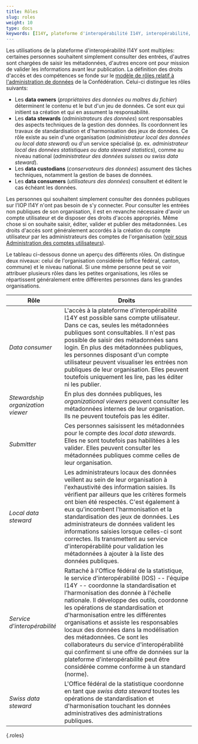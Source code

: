 ```yaml
---
title: Rôles
slug: roles
weight: 10
type: docs
keywords: [I14Y, plateforme d'interopérabilité I14Y, interopérabilité, modèle de rôles, data steward, administrateur des données, data stewardship, administration des données, data owner, propriétaire des données, data consumer, utilisateur des données]
---
```


Les utilisations de la plateforme d'interopérabilité I14Y sont multiples: certaines personnes souhaitent simplement consulter des entrées, d'autres sont chargées de saisir les métadonnées, d'autres encore ont pour mission de valider les informations avant leur publication. La définition des droits d'accès et des compétences se fonde sur le [modèle de rôles relatif à l'administration de données](https://www.bfs.admin.ch/bfs/fr/home/nadb/nadb.assetdetail.14965606.html) de la Confédération. Celui-ci distingue les rôles suivants:

- Les __data owners__ (_propriétaires des données ou maîtres du fichier_) déterminent le contenu et le but d'un jeu de données. Ce sont eux qui initient sa création et qui en assument la responsabilité. 
- Les __data stewards__ (_administrateurs des données_) sont responsables des aspects techniques de la gestion des données. Ils coordonnent les travaux de standardisation et d'harmonisation des jeux de données. Ce rôle existe au sein d'une organisation (_administrateur local des données ou local data steward_) ou d'un service spécialisé (p. ex. _administrateur local des données statistiques ou data steward statistics_), comme au niveau national (_administrateur des données suisses ou swiss data steward_).
- Les __data custodians__ (_conservateurs des données_) assument des tâches techniques, notamment la gestion de bases de données.
- Les __data consumers__ (_utilisateurs des données_) consultent et éditent le cas échéant les données. 

Les personnes qui souhaitent simplement consulter des données publiques sur l'IOP I14Y n'ont pas besoin de s'y connecter. Pour consulter les entrées non publiques de son organisation, il est en revanche nécessaire d'avoir un compte utilisateur et de disposer des droits d'accès appropriés. Même chose si on souhaite saisir, éditer, valider et publier des métadonnées. Les droits d'accès sont généralement accordés à la création du compte utilisateur par les administrateurs des comptes de l'organisation ([voir sous Administration des comptes utilisateurs](/handbook/fr/gouvernanz/administration-comptes)). 

Le tableau ci-dessous donne un aperçu des différents rôles. On distingue deux niveaux: celui de l'organisation considérée (office fédéral, canton, commune) et le niveau national. Si une même personne peut se voir attribuer plusieurs rôles dans les petites organisations, les rôles se répartissent généralement entre différentes personnes dans les grandes organisations. 

| Rôle | Droits |
| ---- | ---- |
| _Data consumer_ | L'accès à la plateforme d'interopérabilité I14Y est possible sans compte utilisateur. Dans ce cas, seules les métadonnées publiques sont consultables. Il n'est pas possible de saisir des métadonnées sans login. En plus des métadonnées publiques, les personnes disposant d'un compte utilisateur peuvent visualiser les entrées non publiques de leur organisation. Elles peuvent toutefois uniquement les lire, pas les éditer ni les publier. |
| _Stewardship organization viewer_ | En plus des données publiques, les _organizational viewers_ peuvent consulter les métadonnées internes de leur organisation. Ils ne peuvent toutefois pas les éditer. |
| _Submitter_ | Ces personnes saisissent les métadonnées pour le compte des _local data stewards_. Elles ne sont toutefois pas habilitées à les valider. Elles peuvent consulter les métadonnées publiques comme celles de leur organisation. |
| _Local data steward_ | Les administrateurs locaux des données veillent au sein de leur organisation à l'exhaustivité des information saisies. Ils vérifient par ailleurs que les critères formels ont bien été respectés. C'est également à eux qu'incombent l'harmonisation et la standardisation des jeux de données. Les administrateurs de données valident les informations saisies lorsque celles-ci sont correctes. Ils transmettent au service d'interopérabilité pour validation les métadonnées à ajouter à la liste des données publiques. |
| _Service d'interopérabilité_ | Rattaché à l'Office fédéral de la statistique, le service d'interopérabilité (IOS) -- l'équipe I14Y -- coordonne la standardisation et l'harmonisation des donnée à l'échelle nationale. Il développe des outils, coordonne les opérations de standardisation et d'harmonisation entre les différentes organisations et assiste les responsables locaux des données dans la modélisation des métadonnées. Ce sont les collaborateurs du service d'interopérabilité qui confirment si une offre de données sur la plateforme d'interopérabilité peut être considérée comme conforme à un standard (norme). |
| _Swiss data steward_ | L'Office fédéral de la statistique coordonne en tant que _swiss data steward_ toutes les opérations de standardisation et d'harmonisation touchant les données administratives des administrations publiques. |
{.roles}